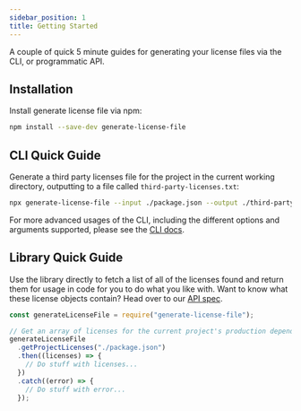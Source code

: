 ```yaml
---
sidebar_position: 1
title: Getting Started
---
```


A couple of quick 5 minute guides for generating your license files via the CLI, or programmatic API.

## Installation

Install generate license file via npm:

```sh
npm install --save-dev generate-license-file
```

## CLI Quick Guide

Generate a third party licenses file for the project in the current working directory, outputting to a file called `third-party-licenses.txt`:

```bash
npx generate-license-file --input ./package.json --output ./third-party-licenses.txt
```

For more advanced usages of the CLI, including the different options and arguments supported, please see the [CLI docs](../cli.md).

## Library Quick Guide

Use the library directly to fetch a list of all of the licenses found and return them for usage in code for you to do what you like with. Want to know what these license objects contain? Head over to our [API spec](../library/api).

```js
const generateLicenseFile = require("generate-license-file");

// Get an array of licenses for the current project's production dependencies.
generateLicenseFile
  .getProjectLicenses("./package.json")
  .then((licenses) => {
    // Do stuff with licenses...
  })
  .catch((error) => {
    // Do stuff with error...
  });
```

